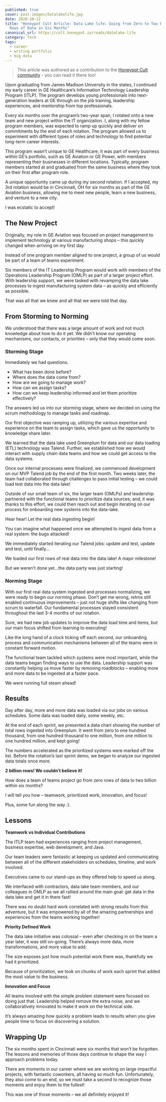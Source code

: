 ```yaml
---
published: true
cover: post-images/datalakelife.jpg
date: 2020-10-12
title: "Honeypot Cult Article: Data Lake life: Going from Zero to Two Billion
  Rows of Data in Six Months"
canonical_url: https://cult.honeypot.io/reads/datalake-life
category: Tech
tags:
  - career
  - writing portfolio
  - big data
---
```

> This article was authored as a contribution to the [Honeypot Cult community](https://cult.honeypot.io/reads/datalake-life) - you can read it there too!

Upon graduating from James Madison University in the states, I continued my early career in GE Healthcare’s Information Technology Leadership Program (ITLP). The program develops young professionals into next-generation leaders at GE through on the job training, leadership experiences, and mentorship from top professionals.

Every six months over the program’s two-year span, I rotated onto a new team and new project within the IT organization. I, along with my fellow program members, was expected to ramp up quickly and deliver on commitments by the end of each rotation. The program allowed us to experiment with different types of roles and technology to find potential long-term career interests.

This program wasn’t unique to GE Healthcare; it was part of every business within GE’s portfolio, such as GE Aviation or GE Power, with members representing their businesses in different locations. Typically, program members started at and graduated from the same business where they took on their first after program role.

A unique opportunity came up during my second rotation. If I accepted, my 3rd rotation would be in Cincinnati, OH for six months as part of the GE Aviation business, allowing me to meet new people, learn a new business, and venture to a new city.

I was ecstatic to accept!

## The New Project

Originally, my role in GE Aviation was focused on project management to implement technology at various manufacturing shops – this quickly changed when arriving on my first day.

Instead of one program member aligned to one project, a group of us would be part of a team of teams experiment.

Six members of the IT Leadership Program would work with members of the Operations Leadership Program (OMLP) as part of a larger project effort. With leadership support, we were tasked with revamping the data lake processes to ingest manufacturing system data – as quickly and efficiently as possible.

That was all that we knew and all that we were told that day.

## From Storming to Norming

We understood that there was a large amount of work and not much knowledge about how to do it yet. We didn’t know our operating mechanisms, our contacts, or priorities – only that they would come soon.

### Storming Stage

Immediately we had questions.

* What has been done before?
* Where does the data come from?
* How are we going to manage work?
* How can we assign tasks?
* How can we keep leadership informed and let them prioritize effectively?

The answers led us into our storming stage, where we decided on using the scrum methodology to manage tasks and roadmap.

Our first objective was ramping up, utilizing the various expertise and experience on the team to assign tasks, which gave us the opportunity to knowledge share later.

We learned that the data lake used Greenplum for data and our data loading (ETL) technology was Talend. Further, we established how we would interact with supply chain data teams and how we could get access to the data systems.

Once our internal processes were finalized, we commenced development on our MVP Talend job by the end of the first month. Two weeks later, the team had collaborated through challenges to pass initial testing – we could load test data into the data lake!

Outside of our small team of six, the larger team (OMLPs) and leadership partnered with the functional teams to prioritize data sources; and, it was thanks to this effort, we could then reach out and begin iterating on our process for onboarding new systems into the data-lake.

Hear hear! Let the real data ingesting begin!

You can imagine what happened once we attempted to ingest data from a real system: the bugs attacked!

We immediately started iterating our Talend jobs: update and test, update and test, until finally…

We loaded our first rows of real data into the data lake! A major milestone!

But we weren’t done yet…the data party was just starting!

### Norming Stage

With our first real data system ingested and processes normalizing, we were ready to begin our norming phase. Don’t get me wrong, retros still enabled continuous improvements – just not huge shifts like changing from scrum to waterfall. Our fundamental processes stayed consistent throughout the last 3-4 months of our rotation.

Sure, we had new job updates to improve the data load time and items, but our main focus shifted from learning to executing!

Like the long hand of a clock ticking off each second, our onboarding process and communication mechanisms between all of the teams were in constant forward motion.

The functional team tackled which systems were most important, while the data teams began finding ways to use the data. Leadership support was constantly helping us move faster by removing roadblocks – enabling more and more data to be ingested at a faster pace.

We were running full steam ahead!

## Results

Day after day, more and more data was loaded via our jobs on various schedules. Some data was loaded daily, some weekly, etc.

At the end of each sprint, we presented a data chart showing the number of total rows ingested into Greenplum. It went from zero to one hundred thousand, from one hundred thousand to one million, from one million to one hundred million, and kept going!

The numbers accelerated as the prioritized systems were marked off the list. Before the rotation’s last sprint demo, we began to analyze our ingested data totals once more.

**2 billion rows! We couldn’t believe it!**

How does a team of teams project go from zero rows of data to two billion within six months?

I will tell you how – teamwork, prioritized work, innovation, and focus!

Plus, some fun along the way :).

## Lessons

**Teamwork vs Individual Contributions**

The ITLP team had experiences ranging from project management, business expertise, web development, and Java.

Our team leaders were fantastic at keeping us updated and communicating between all of the different stakeholders on schedules, timeline, and work involved.

Executives came to our stand-ups as they offered help to speed us along.

We interfaced with contractors, data lake team members, and our colleagues in OMLP as we all rallied around the main goal: get data in the data lake and get it in there fast!

There was no doubt hard work correlated with strong results from this adventure, but it was empowered by all of the amazing partnerships and experiences from the teams working together!

**Priority Defined Work**

The data lake initiative was colossal – even after checking in on the team a year later, it was still on-going. There’s always more data, more transformations, and more value to add.

The size exposes just how much potential work there was, thankfully we had it prioritized.

Because of prioritization, we took on chunks of work each sprint that added the most value to the business.

**Innovation and Focus**

All teams involved with the simple problem statement were focused on doing just that. Leadership helped remove the extra noise, and we collaboratively innovated to make it work on the technical side.

It’s always amazing how quickly a problem leads to results when you give people time to focus on discovering a solution.

## Wrapping Up

The six months spent in Cincinnati were six months that won’t be forgotten. The lessons and memories of those days continue to shape the way I approach problems today.

There are moments in our career where we are working on large impactful projects, with fantastic coworkers, all having so much fun. Unfortunately, they also come to an end, so we must take a second to recognize those moments and enjoy them to the fullest!

This was one of those moments – we all definitely enjoyed it!